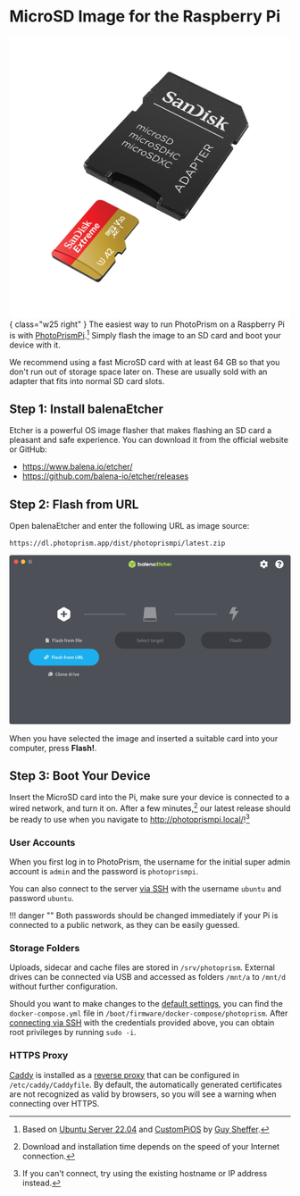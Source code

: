 # MicroSD Image for the Raspberry Pi 

![](microsd-image/card.jpg){ class="w25 right" }
The easiest way to run PhotoPrism on a Raspberry Pi is with [PhotoPrismPi](https://dl.photoprism.app/dist/photoprismpi/).[^1]
Simply flash the image to an SD card and boot your device with it.

We recommend using a fast MicroSD card with at least 64 GB so that you don't run out of storage space later on. These are usually sold with an adapter that fits into normal SD card slots.

## Step 1: Install balenaEtcher

Etcher is a powerful OS image flasher that makes flashing an SD card a pleasant and safe experience. You can download it from the official website or GitHub:

- <https://www.balena.io/etcher/>
- <https://github.com/balena-io/etcher/releases>

## Step 2: Flash from URL

Open balenaEtcher and enter the following URL as image source:

```url
https://dl.photoprism.app/dist/photoprismpi/latest.zip
```

![](microsd-image/flash-url.png)

When you have selected the image and inserted a suitable card into your computer, press **Flash!**.

## Step 3: Boot Your Device

Insert the MicroSD card into the Pi, make sure your device is connected to a wired network, and turn it on. After a few minutes,[^2] our latest release should be ready to use when you navigate to <http://photoprismpi.local/>![^3]

### User Accounts

When you first log in to PhotoPrism, the username for the initial super admin account is `admin` and the password is `photoprismpi`.

You can also connect to the server [via SSH](https://www.howtogeek.com/311287/how-to-connect-to-an-ssh-server-from-windows-macos-or-linux/) with the username `ubuntu` and password `ubuntu`.

!!! danger ""
    Both passwords should be changed immediately if your Pi is connected to a public network, as they can be easily guessed.

### Storage Folders

Uploads, sidecar and cache files are stored in `/srv/photoprism`. External drives can be connected via USB and accessed as folders `/mnt/a` to `/mnt/d` without further configuration.

Should you want to make changes to the [default settings](../config-options.md), you can find the `docker-compose.yml` file in `/boot/firmware/docker-compose/photoprism`.
After [connecting via SSH](https://www.howtogeek.com/311287/how-to-connect-to-an-ssh-server-from-windows-macos-or-linux/) with the credentials provided above, you can obtain root privileges by running `sudo -i`.

### HTTPS Proxy

[Caddy](https://caddyserver.com/docs/) is installed as a [reverse proxy](../proxies/caddy-2.md) that can be configured in `/etc/caddy/Caddyfile`. By default, the automatically generated certificates are not recognized as valid by browsers, so you will see a warning when connecting over HTTPS.

[^1]: Based on [Ubuntu Server 22.04](https://cdimage.ubuntu.com/releases/22.04/release/) and [CustomPiOS](https://github.com/guysoft/CustomPiOS) by [Guy Sheffer](https://github.com/guysoft).
[^2]: Download and installation time depends on the speed of your Internet connection.
[^3]: If you can't connect, try using the existing hostname or IP address instead.
